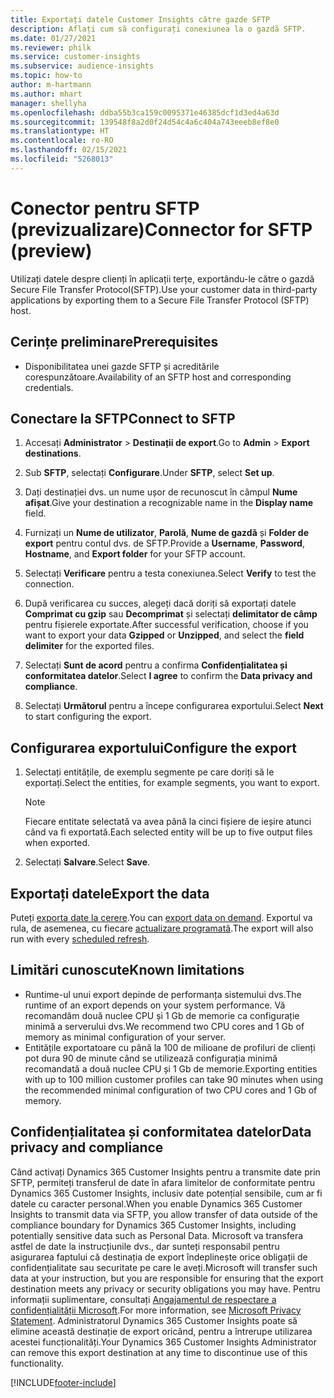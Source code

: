 ```yaml
---
title: Exportați datele Customer Insights către gazde SFTP
description: Aflați cum să configurați conexiunea la o gazdă SFTP.
ms.date: 01/27/2021
ms.reviewer: philk
ms.service: customer-insights
ms.subservice: audience-insights
ms.topic: how-to
author: m-hartmann
ms.author: mhart
manager: shellyha
ms.openlocfilehash: ddba55b3ca159c0095371e46385dcf1d3ed4a63d
ms.sourcegitcommit: 139548f8a2d0f24d54c4a6c404a743eeeb8ef8e0
ms.translationtype: HT
ms.contentlocale: ro-RO
ms.lasthandoff: 02/15/2021
ms.locfileid: "5268013"
---
```

# <a name="connector-for-sftp-preview"></a><span data-ttu-id="2afaf-103">Conector pentru SFTP (previzualizare)</span><span class="sxs-lookup"><span data-stu-id="2afaf-103">Connector for SFTP (preview)</span></span>

<span data-ttu-id="2afaf-104">Utilizați datele despre clienți în aplicații terțe, exportându-le către o gazdă Secure File Transfer Protocol(SFTP).</span><span class="sxs-lookup"><span data-stu-id="2afaf-104">Use your customer data in third-party applications by exporting them to a Secure File Transfer Protocol (SFTP) host.</span></span>

## <a name="prerequisites"></a><span data-ttu-id="2afaf-105">Cerințe preliminare</span><span class="sxs-lookup"><span data-stu-id="2afaf-105">Prerequisites</span></span>

- <span data-ttu-id="2afaf-106">Disponibilitatea unei gazde SFTP și acreditările corespunzătoare.</span><span class="sxs-lookup"><span data-stu-id="2afaf-106">Availability of an SFTP host and corresponding credentials.</span></span>

## <a name="connect-to-sftp"></a><span data-ttu-id="2afaf-107">Conectare la SFTP</span><span class="sxs-lookup"><span data-stu-id="2afaf-107">Connect to SFTP</span></span>

1. <span data-ttu-id="2afaf-108">Accesați **Administrator** > **Destinații de export**.</span><span class="sxs-lookup"><span data-stu-id="2afaf-108">Go to **Admin** > **Export destinations**.</span></span>

1. <span data-ttu-id="2afaf-109">Sub **SFTP**, selectați **Configurare**.</span><span class="sxs-lookup"><span data-stu-id="2afaf-109">Under **SFTP**, select **Set up**.</span></span>

1. <span data-ttu-id="2afaf-110">Dați destinației dvs. un nume ușor de recunoscut în câmpul **Nume afișat**.</span><span class="sxs-lookup"><span data-stu-id="2afaf-110">Give your destination a recognizable name in the **Display name** field.</span></span>

1. <span data-ttu-id="2afaf-111">Furnizați un **Nume de utilizator**, **Parolă**, **Nume de gazdă** și **Folder de export** pentru contul dvs. de SFTP.</span><span class="sxs-lookup"><span data-stu-id="2afaf-111">Provide a **Username**, **Password**, **Hostname**, and **Export folder** for your SFTP account.</span></span>

1. <span data-ttu-id="2afaf-112">Selectați **Verificare** pentru a testa conexiunea.</span><span class="sxs-lookup"><span data-stu-id="2afaf-112">Select **Verify** to test the connection.</span></span>

1. <span data-ttu-id="2afaf-113">După verificarea cu succes, alegeți dacă doriți să exportați datele **Comprimat cu gzip** sau **Decomprimat** și selectați **delimitator de câmp** pentru fișierele exportate.</span><span class="sxs-lookup"><span data-stu-id="2afaf-113">After successful verification, choose if you want to export your data **Gzipped** or **Unzipped**, and select the **field delimiter** for the exported files.</span></span>

1. <span data-ttu-id="2afaf-114">Selectați **Sunt de acord** pentru a confirma **Confidențialitatea și conformitatea datelor**.</span><span class="sxs-lookup"><span data-stu-id="2afaf-114">Select **I agree** to confirm the **Data privacy and compliance**.</span></span>

1. <span data-ttu-id="2afaf-115">Selectați **Următorul** pentru a începe configurarea exportului.</span><span class="sxs-lookup"><span data-stu-id="2afaf-115">Select **Next** to start configuring the export.</span></span>

## <a name="configure-the-export"></a><span data-ttu-id="2afaf-116">Configurarea exportului</span><span class="sxs-lookup"><span data-stu-id="2afaf-116">Configure the export</span></span>

1. <span data-ttu-id="2afaf-117">Selectați entitățile, de exemplu segmente pe care doriți să le exportați.</span><span class="sxs-lookup"><span data-stu-id="2afaf-117">Select the entities, for example segments, you want to export.</span></span>

   > [!NOTE]
   > <span data-ttu-id="2afaf-118">Fiecare entitate selectată va avea până la cinci fișiere de ieșire atunci când va fi exportată.</span><span class="sxs-lookup"><span data-stu-id="2afaf-118">Each selected entity will be up to five output files when exported.</span></span> 

1. <span data-ttu-id="2afaf-119">Selectați **Salvare**.</span><span class="sxs-lookup"><span data-stu-id="2afaf-119">Select **Save**.</span></span>

## <a name="export-the-data"></a><span data-ttu-id="2afaf-120">Exportați datele</span><span class="sxs-lookup"><span data-stu-id="2afaf-120">Export the data</span></span>

<span data-ttu-id="2afaf-121">Puteți [exporta date la cerere](export-destinations.md).</span><span class="sxs-lookup"><span data-stu-id="2afaf-121">You can [export data on demand](export-destinations.md).</span></span> <span data-ttu-id="2afaf-122">Exportul va rula, de asemenea, cu fiecare [actualizare programată](system.md#schedule-tab).</span><span class="sxs-lookup"><span data-stu-id="2afaf-122">The export will also run with every [scheduled refresh](system.md#schedule-tab).</span></span>

## <a name="known-limitations"></a><span data-ttu-id="2afaf-123">Limitări cunoscute</span><span class="sxs-lookup"><span data-stu-id="2afaf-123">Known limitations</span></span>

- <span data-ttu-id="2afaf-124">Runtime-ul unui export depinde de performanța sistemului dvs.</span><span class="sxs-lookup"><span data-stu-id="2afaf-124">The runtime of an export depends on your system performance.</span></span> <span data-ttu-id="2afaf-125">Vă recomandăm două nuclee CPU și 1 Gb de memorie ca configurație minimă a serverului dvs.</span><span class="sxs-lookup"><span data-stu-id="2afaf-125">We recommend two CPU cores and 1 Gb of memory as minimal configuration of your server.</span></span> 
- <span data-ttu-id="2afaf-126">Entitățile exportatoare cu până la 100 de milioane de profiluri de clienți pot dura 90 de minute când se utilizează configurația minimă recomandată a două nuclee CPU și 1 Gb de memorie.</span><span class="sxs-lookup"><span data-stu-id="2afaf-126">Exporting entities with up to 100 million customer profiles can take 90 minutes when using the recommended minimal configuration of two CPU cores and 1 Gb of memory.</span></span> 

## <a name="data-privacy-and-compliance"></a><span data-ttu-id="2afaf-127">Confidențialitatea și conformitatea datelor</span><span class="sxs-lookup"><span data-stu-id="2afaf-127">Data privacy and compliance</span></span>

<span data-ttu-id="2afaf-128">Când activați Dynamics 365 Customer Insights pentru a transmite date prin SFTP, permiteți transferul de date în afara limitelor de conformitate pentru Dynamics 365 Customer Insights, inclusiv date potențial sensibile, cum ar fi datele cu caracter personal.</span><span class="sxs-lookup"><span data-stu-id="2afaf-128">When you enable Dynamics 365 Customer Insights to transmit data via SFTP, you allow transfer of data outside of the compliance boundary for Dynamics 365 Customer Insights, including potentially sensitive data such as Personal Data.</span></span> <span data-ttu-id="2afaf-129">Microsoft va transfera astfel de date la instrucțiunile dvs., dar sunteți responsabil pentru asigurarea faptului că destinația de export îndeplinește orice obligații de confidențialitate sau securitate pe care le aveți.</span><span class="sxs-lookup"><span data-stu-id="2afaf-129">Microsoft will transfer such data at your instruction, but you are responsible for ensuring that the export destination meets any privacy or security obligations you may have.</span></span> <span data-ttu-id="2afaf-130">Pentru informații suplimentare, consultați [Angajamentul de respectare a confidențialității Microsoft](https://go.microsoft.com/fwlink/?linkid=396732).</span><span class="sxs-lookup"><span data-stu-id="2afaf-130">For more information, see [Microsoft Privacy Statement](https://go.microsoft.com/fwlink/?linkid=396732).</span></span>
<span data-ttu-id="2afaf-131">Administratorul Dynamics 365 Customer Insights poate să elimine această destinație de export oricând, pentru a întrerupe utilizarea acestei funcționalități.</span><span class="sxs-lookup"><span data-stu-id="2afaf-131">Your Dynamics 365 Customer Insights Administrator can remove this export destination at any time to discontinue use of this functionality.</span></span>


[!INCLUDE[footer-include](../includes/footer-banner.md)]